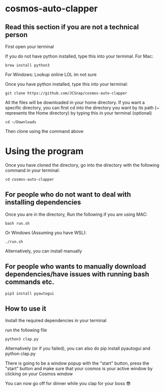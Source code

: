 # cosmos-auto-clapper

## Read this section if you are not a technical person

First open your terminal

If you do not have python installed, type this into your terminal.
For Mac:

```
brew install python3
```

For Windows:
Lookup online LOL im not sure

Once you have python installed, type this into your terminal:

```
git clone https://github.com/JCSnap/cosmos-auto-clapper
```

All the files will be downloaded in your home directory. If you want a specific directory, you can first cd into the directory you want by its path (~ represents the Home directory) by typing this in your terminal (optional)

```
cd ~/Downloads
```

Then clone using the command above

# Using the program

Once you have cloned the directory, go into the directory with the following command in your terminal:

```
cd cosmos-auto-clapper
```

## For people who do not want to deal with installing dependencies

Once you are in the directory,
Run the following if you are using MAC:

```
bash run.sh
```

Or Windows (Assuming you have WSL):

```
./run.sh
```

Alternatively, you can install manually

## For people who wants to manually download dependencies/have issues with running bash commands etc.

```
pip3 install pyautogui
```

## How to use it

Install the required dependencies in your terminal

run the following file

```
python3 clap.py
```

Alternatively (or if you failed), you can also do pip install pyautogui and python clap.py

There is going to be a window popup with the "start" button, press the "start" button and make sure that your cosmos is your active window by clicking on your Cosmos window

You can now go off for dinner while you clap for your boss 😎
